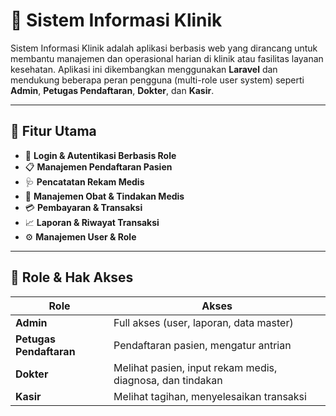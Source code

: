 # 🏥 Sistem Informasi Klinik

Sistem Informasi Klinik adalah aplikasi berbasis web yang dirancang untuk membantu manajemen dan operasional harian di klinik atau fasilitas layanan kesehatan. Aplikasi ini dikembangkan menggunakan **Laravel** dan mendukung beberapa peran pengguna (multi-role user system) seperti **Admin**, **Petugas Pendaftaran**, **Dokter**, dan **Kasir**.

---

## 🚀 Fitur Utama

-   🔐 **Login & Autentikasi Berbasis Role**
-   📋 **Manajemen Pendaftaran Pasien**
-   🩺 **Pencatatan Rekam Medis**
-   💊 **Manajemen Obat & Tindakan Medis**
-   💳 **Pembayaran & Transaksi**
-   📈 **Laporan & Riwayat Transaksi**
-   ⚙️ **Manajemen User & Role**

---

## 👥 Role & Hak Akses

| Role                    | Akses                                                     |
| ----------------------- | --------------------------------------------------------- |
| **Admin**               | Full akses (user, laporan, data master)                   |
| **Petugas Pendaftaran** | Pendaftaran pasien, mengatur antrian                      |
| **Dokter**              | Melihat pasien, input rekam medis, diagnosa, dan tindakan |
| **Kasir**               | Melihat tagihan, menyelesaikan transaksi                  |
